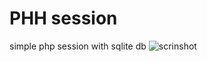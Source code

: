 # PHH session
simple php session with sqlite db
![scrinshot](https://github.com/MrGoodo/php_form_sessions/assets/110602771/0fb980b1-10ac-4162-a62d-b0fc002acd3f)
